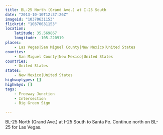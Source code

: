 ```yaml
---
title: BL-25 North (Grand Ave.) at I-25 South
date: "2013-10-10T12:37:26Z"
imageid: "10370631153"
flickrid: "10370631153"
location:
    latitude: 35.569867
    longitude: -105.220919
places:
    - Las Vegas|San Miguel County|New Mexico|United States
counties:
    - San Miguel County|New Mexico|United States
countries:
    - United States
states:
    - New Mexico|United States
highwaytypes: []
highways: []
tags:
    - Freeway Junction
    - Intersection
    - Big Green Sign

---
```

BL-25 North (Grand Ave.) at I-25 South to Santa Fe.  Continue north on BL-25 for Las Vegas.